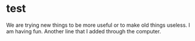 # test

We are trying new things to be more useful or to make old things useless.
I am having fun. 
Another line that I added through the computer. 
